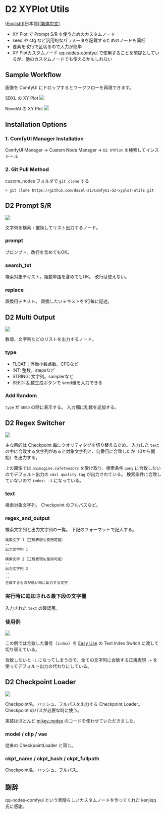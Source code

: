 # D2 XYPlot Utils

[<a href="README.md">English</a>][日本語][<a href="README_zh.md">繁体中文</a>]

- XY Plot で Prompt S/R を使うためのカスタムノード
- seed や cfg など汎用的なパラメータを記載するためのノードも同梱
- 要素を改行で区切るので入力が簡単
- XY Plotカスタムノード [qq-nodes-comfyui](https://github.com/kenjiqq/qq-nodes-comfyui) で使用することを前提としているが、他のカスタムノードでも使えるかもしれない

## Sample Workflow
画像を ComfyUI にドロップするとワークフローを再現できます。

SDXL の XY Plot
<a href="./img/XYPlot_SDXL_20240920.png"><img src="./img/XYPlot_SDXL_20240920.png"></a>

NovelAI の XY Plot
<a href="./img/XYPlot_NAI_20240920.png"><img src="./img/XYPlot_NAI_20240920.png"></a>



## Installation Options

### 1. ComfyUI Manager Installation
ComfyUI Manager → Custom Node Manager → `D2 XYPlot` を検索してインストール

### 2. Git Pull Method
custom_nodes フォルダで `git clone` する
```
> git clone https://github.com/da2el-ai/ComfyUI-d2-xyplot-utils.git
```


## D2 Prompt S/R

<img src="./img/prompt_sr.png">

文字列を検索・置換してリスト出力するノード。

### prompt
プロンプト。改行を含めてもOK。

### search_txt
検索対象テキスト。複数単語を含めてもOK。
改行は使えない。

### replace
置換用テキスト。
置換したいテキストを1行毎に記述。

## D2 Multi Output

<img src="./img/multi.png">

数値、文字列などのリストを出力するノード。

### type
- FLOAT：浮動小数点数。CFGなど
- INT: 整数。stepsなど
- STRING: 文字列。samplerなど
- SEED: 乱数生成ボタンで seed値を入力できる

### Add Random

`type` が `SEED` の時に表示する。
入力欄に乱数を追加する。


## D2 Regex Switcher

<img src="./img/regex_switcher_1.png">

主な目的は Checkpoint 毎にクオリティタグを切り替えるため。
入力した `text` の中に合致する文字列があると対象文字列と、何番目に合致したか（0から開始）を出力する。

上の画像では `animagine.safetensors` を受け取り、検索条件 `pony` に合致しないのでデフォルト出力の `sdxl quality tag` が出力されている。
検索条件に合致していないので `index: -1` になっている。

### text
検索対象文字列。
Checkpoint のフルパスなど。

### regex_and_output
検索文字列と出力文字列の一覧。
下記のフォーマットで記入する。

```
検索文字 1（正規表現も使用可能）
--
出力文字列 1
--
検索文字 2（正規表現も使用可能）
--
出力文字列 2
--
--
合致するものが無い時に出力する文字
```

### 実行時に追加される最下段の文字欄

入力された `text` の確認用。

### 使用例

<img src="./img/regex_switcher_2.png">

この例では合致した番号（`index`）を [Easy Use](https://github.com/yolain/ComfyUI-Easy-Use) の Text Index Switch に渡して切り替えている。

合致しないと `-1` になってしまうので、全ての文字列に合致する正規表現 `.+` を使ってデフォルト出力の代わりにしている。


## D2 Checkpoint Loader

<img src="./img/checkpoint_loader.png">

Checkpoint名、ハッシュ、フルパスを出力する Checkpoint Loader。
Checkpoint のパスが必要な時に使う。

実装はほとんど [mikey_nodes](https://github.com/bash-j/mikey_nodes) のコードを使わせていただきました。

### model / clip / vae
従来の CheckpointLoader と同じ。

### ckpt_name / ckpt_hash / ckpt_fullpath
Checkpoint名、ハッシュ、フルパス。


## 謝辞
qq-nodes-comfyui という素晴らしいカスタムノードを作ってくれた kenjiqq 氏に感謝。

